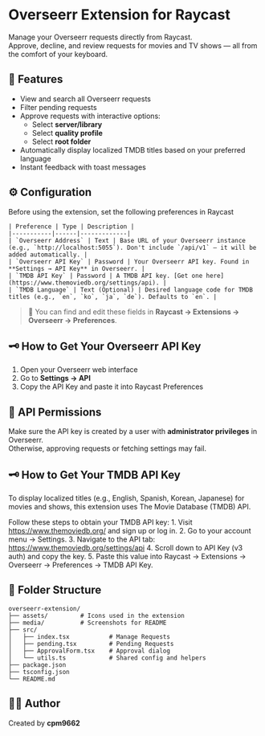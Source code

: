 # Overseerr Extension for Raycast

Manage your Overseerr requests directly from Raycast.  
Approve, decline, and review requests for movies and TV shows — all from the comfort of your keyboard.

## 🧩 Features

- View and search all Overseerr requests
- Filter pending requests
- Approve requests with interactive options:
  - Select **server/library**
  - Select **quality profile**
  - Select **root folder**
- Automatically display localized TMDB titles based on your preferred language
- Instant feedback with toast messages

## ⚙️ Configuration

Before using the extension, set the following preferences in Raycast
```
| Preference | Type | Description |
|-----------|------|-------------|
| `Overseerr Address` | Text | Base URL of your Overseerr instance (e.g., `http://localhost:5055`). Don't include `/api/v1` — it will be added automatically. |
| `Overseerr API Key` | Password | Your Overseerr API key. Found in **Settings → API Key** in Overseerr. |
| `TMDB API Key` | Password | A TMDB API key. [Get one here](https://www.themoviedb.org/settings/api). |
| `TMDB Language` | Text (Optional) | Desired language code for TMDB titles (e.g., `en`, `ko`, `ja`, `de`). Defaults to `en`. |
```
> 📝 You can find and edit these fields in **Raycast → Extensions → Overseerr → Preferences**.

## 🗝️ How to Get Your Overseerr API Key

1. Open your Overseerr web interface
2. Go to **Settings → API**
3. Copy the API Key and paste it into Raycast Preferences

## 🧪 API Permissions

Make sure the API key is created by a user with **administrator privileges** in Overseerr.  
Otherwise, approving requests or fetching settings may fail.

## 🗝️ How to Get Your TMDB API Key

To display localized titles (e.g., English, Spanish, Korean, Japanese) for movies and shows, this extension uses The Movie Database (TMDB) API.

Follow these steps to obtain your TMDB API key:
	1.	Visit https://www.themoviedb.org/ and sign up or log in.
	2.	Go to your account menu → Settings.
	3.	Navigate to the API tab: https://www.themoviedb.org/settings/api
	4.	Scroll down to API Key (v3 auth) and copy the key.
	5.	Paste this value into Raycast → Extensions → Overseerr → Preferences → TMDB API Key.

## 📂 Folder Structure

```
overseerr-extension/
├── assets/         # Icons used in the extension
├── media/          # Screenshots for README
├── src/
│   ├── index.tsx           # Manage Requests
│   ├── pending.tsx         # Pending Requests
│   ├── ApprovalForm.tsx    # Approval dialog
│   └── utils.ts            # Shared config and helpers
├── package.json
├── tsconfig.json
└── README.md
```
## 🧑‍💻 Author

Created by **cpm9662**
